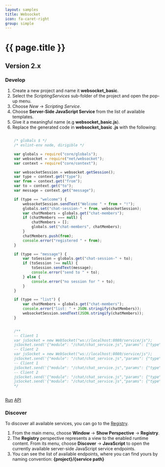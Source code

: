 ```yaml
---
layout: samples
title: Websocket
icon: fa-caret-right
group: simple
---
```


{{ page.title }}
===

Version 2.x
---

### Develop


1. Create a new project and name it **websocket_basic**.
2. Select the *ScriptingServices* sub-folder of the project and open the pop-up menu.
3. Choose *New* -> *Scripting Service*.
4. Choose **Server-Side JavaScript Service** from the list of available templates.
5. Give it a meaningful name (e.g **websocket_basic.js**).
6. Replace the generated code in **websocket_basic .js** with the following:

```javascript

	/* globals $ */
	/* eslint-env node, dirigible */

	var globals = require("core/globals");
	var websocket = require("net/websocket");
	var context = require("core/context");

	var websocketSession = websocket.getSession();
	var type = context.get("type");
	var from = context.get("from");
	var to = context.get("to");
	var message = context.get("message");

	if (type == "welcome") {
		websocketSession.sendText("Welcome " + from + "!");
		globals.set("chat-session-" + from, websocketSession);
		var chatMembers = globals.get("chat-members");
		if (chatMembers === null) {
			chatMembers = [];
			globals.set("chat-members", chatMembers);
		}
		chatMembers.push(from);
		console.error("registered " + from);
	}

	if (type == "message") {
		var toSession = globals.get("chat-session-" + to);
		if (toSession !== null) {
			toSession.sendText(message);
			console.error("send to " + to);
		} else {
			console.error("no session for " + to);
		}
	}

	if (type == "list") {
		var chatMembers = globals.get("chat-members");
		console.error("list: " + JSON.stringify(chatMembers));
		websocketSession.sendText(JSON.stringify(chatMembers));
	}


	/**
	-- Client 1
	var jsSocket = new WebSocket("ws://localhost:8080/service/js");
	jsSocket.send('{"module": "/chat/chat_service.js","params": {"type":"welcome", "from":"Tom"}}');
	-- Client 2
	var jsSocket = new WebSocket("ws://localhost:8080/service/js");
	jsSocket.send('{"module": "/chat/chat_service.js","params": {"type":"welcome", "from":"Jerry"}}');
	-- Client 1
	jsSocket.send('{"module": "/chat/chat_service.js","params": {"type":"message", "from":"Tom", "to":"Jerry", "message": "Hello Jerry!"}}');
	-- Client 2
	jsSocket.send('{"module": "/chat/chat_service.js","params": {"type":"message", "from":"Jerry", "to":"Tom", "message": "Hi Tom!"}}');
	jsSocket.send('{"module": "/chat/chat_service.js","params": {"type":"list", "from":"Tom"}}');
	*/
	
```

<div class="btn-toolbar pull-right">
	<a class="btn btn-warning" href="http://dirigible.eclipse.org/services/web/registry/anonymous.html?git=https://github.com/dirigiblelabs/sample_net_websocket_basic.git">Run</a>
	<a class="btn btn-info" href="http://www.dirigible.io/api/websocket.html">API</a>
</div>

### Discover

To discover all available services, you can go to the [Registry](../help/registry.html).

1. From the main menu, choose **Window** -> **Show Perspective** -> **Registry**.
2. The **Registry** perspective represents a view to the enabled runtime content. From its menu, choose **Discover** -> **JavaScript** to open the currently available server-side JavaScript service endpoints.
3. You can see the list of available endpoints, where you can find yours by naming convention: **{project}/{service path}**
